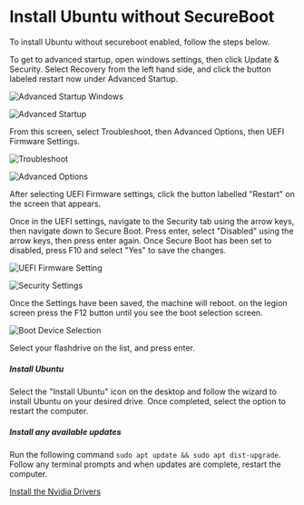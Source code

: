 # Install Ubuntu without SecureBoot

To install Ubuntu without secureboot enabled, follow the steps below. 

To get to advanced startup, open windows settings, then click Update & Security. Select Recovery from the left hand side, and click the button labeled restart now under Advanced Startup. 

![Advanced Startup Windows](https://raw.githubusercontent.com/kfechter/LegionY530Ubuntu/ab92b30dcb6e4ec996fdbd1db41022106beaf51e/Images/windowsSettings.PNG "Advanced Startup")

![Advanced Startup](https://raw.githubusercontent.com/kfechter/LegionY530Ubuntu/8234d4c4a473c91043bc3caae6725cc2e917647b/Images/chooseOptions.jpg "Advanced Startup")

From this screen, select Troubleshoot, then Advanced Options, then UEFI Firmware Settings. 

![Troubleshoot](https://github.com/kfechter/LegionY530Ubuntu/blob/8234d4c4a473c91043bc3caae6725cc2e917647b/Images/troubleshootOptions.jpg "Troubleshoot")

![Advanced Options](https://raw.githubusercontent.com/kfechter/LegionY530Ubuntu/8234d4c4a473c91043bc3caae6725cc2e917647b/Images/advancedOptions.jpg "Advanced Options")

After selecting UEFI Firmware settings, click the button labelled "Restart" on the screen that appears. 

Once in the UEFI settings, navigate to the Security tab using the arrow keys, then navigate down to 
Secure Boot. Press enter, select "Disabled" using the arrow keys, then press enter again. Once Secure Boot has been set to disabled, press F10 and select "Yes" to save the changes. 

![UEFI Firmware Setting](https://raw.githubusercontent.com/kfechter/LegionY530Ubuntu/8234d4c4a473c91043bc3caae6725cc2e917647b/Images/biosMain.jpg "UEFI Firmware Settings")

![Security Settings](https://raw.githubusercontent.com/kfechter/LegionY530Ubuntu/8234d4c4a473c91043bc3caae6725cc2e917647b/Images/biosSecurity.jpg "Security Settings")

Once the Settings have been saved, the machine will reboot. on the legion screen press the F12 button until you see the boot selection screen. 

![Boot Device Selection](https://raw.githubusercontent.com/kfechter/LegionY530Ubuntu/8234d4c4a473c91043bc3caae6725cc2e917647b/Images/bootManager.jpg "Boot Device Selection")

Select your flashdrive on the list, and press enter. 

##### Install Ubuntu

Select the "Install Ubuntu" icon on the desktop and follow the wizard to install Ubuntu on your desired drive. Once completed, select the option to restart the computer.

##### Install any available updates

Run the following command `sudo apt update && sudo apt dist-upgrade`. Follow any terminal prompts and when updates are complete, restart the computer.

[Install the Nvidia Drivers](NvidiaConfig.md)
